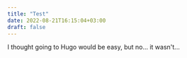 ```yaml
---
title: "Test"
date: 2022-08-21T16:15:04+03:00
draft: false
---
```


I thought going to Hugo would be easy, but no... it wasn't...

